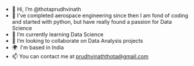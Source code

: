 - 👋 Hi, I’m @thotaprudhvinath
- 👀 I've completed aerospace engineering since then I am fond of coding and started with python, but have really found a passion for Data Science
- 🌱 I’m currently learning Data Science
- 🤝 I’m looking to collaborate on Data Analysis projects
- 🌍  I'm based in India
- 📫 You can contact me at [prudhvinaththota@gmail.com](mailto:prudhvinaththota@gmail.com)

<!---
thotaprudhvinath/thotaprudhvinath is a ✨ special ✨ repository because its `README.md` (this file) appears on your GitHub profile.
You can click the Preview link to take a look at your changes.
--->
